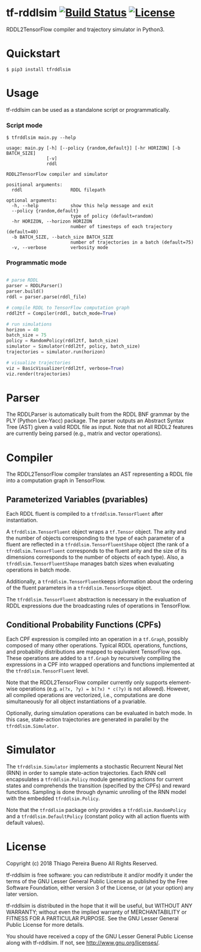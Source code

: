 # tf-rddlsim [![Build Status](https://travis-ci.org/thiagopbueno/tf-rddlsim.svg?branch=master)](https://travis-ci.org/thiagopbueno/tf-rddlsim) [![License](https://img.shields.io/aur/license/yaourt.svg)](https://github.com/thiagopbueno/tf-rddlsim/blob/master/LICENSE)

RDDL2TensorFlow compiler and trajectory simulator in Python3.

# Quickstart

```text
$ pip3 install tfrddlsim
```

# Usage

tf-rddlsim can be used as a standalone script or programmatically.


### Script mode

```text
$ tfrddlsim main.py --help

usage: main.py [-h] [--policy {random,default}] [-hr HORIZON] [-b BATCH_SIZE]
               [-v]
               rddl

RDDL2TensorFlow compiler and simulator

positional arguments:
  rddl                  RDDL filepath

optional arguments:
  -h, --help            show this help message and exit
  --policy {random,default}
                        type of policy (default=random)
  -hr HORIZON, --horizon HORIZON
                        number of timesteps of each trajectory (default=40)
  -b BATCH_SIZE, --batch_size BATCH_SIZE
                        number of trajectories in a batch (default=75)
  -v, --verbose         verbosity mode
```


### Programmatic mode

```python

# parse RDDL
parser = RDDLParser()
parser.build()
rddl = parser.parse(rddl_file)

# compile RDDL to TensorFlow computation graph
rddl2tf = Compiler(rddl, batch_mode=True)

# run simulations
horizon = 40
batch_size = 75
policy = RandomPolicy(rddl2tf, batch_size)
simulator = Simulator(rddl2tf, policy, batch_size)
trajectories = simulator.run(horizon)

# visualize trajectories
viz = BasicVisualizer(rddl2tf, verbose=True)
viz.render(trajectories)
```

# Parser

The RDDLParser is automatically built from the RDDL BNF grammar by the PLY (Python Lex-Yacc) package. The parser outputs an Abstract Syntax Tree (AST) given a valid RDDL file as input. Note that not all RDDL2 features are currently being parsed (e.g., matrix and vector operations).


# Compiler

The RDDL2TensorFlow compiler translates an AST representing a RDDL file into a computation graph in TensorFlow.


## Parameterized Variables (pvariables)

Each RDDL fluent is compiled to a ``tfrddlsim.TensorFluent`` after instantiation.

A ``tfrddlsim.TensorFluent`` object wraps a ``tf.Tensor`` object. The arity and the number of objects corresponding to the type of each parameter of a fluent are reflected in a ``tfrddlsim.TensorFluentShape`` object (the rank of a ``tfrddlsim.TensorFluent`` corresponds to the fluent arity and the size of its dimensions corresponds to the number of objects of each type). Also, a ``tfrddlsim.TensorFluentShape`` manages batch sizes when evaluating operations in batch mode.

Additionally, a ``tfrddlsim.TensorFluent``keeps information about the ordering of the fluent parameters in a ``tfrddlsim.TensorScope`` object.

The ``tfrddlsim.TensorFluent`` abstraction is necessary in the evaluation of RDDL expressions due the broadcasting rules of operations in TensorFlow.


## Conditional Probability Functions (CPFs)

Each CPF expression is compiled into an operation in a ``tf.Graph``, possibly composed of many other operations. Typical RDDL operations, functions, and probability distributions are mapped to equivalent TensorFlow ops. These operations are added to a ``tf.Graph`` by recursively compiling the expressions in a CPF into wrapped operations and functions implemented at the ``tfrddlsim.TensorFluent`` level.

Note that the RDDL2TensorFlow compiler currently only supports element-wise operations (e.g. ``a(?x, ?y) = b(?x) * c(?y)`` is not allowed). However, all compiled operations are vectorized, i.e., computations are done simultaneously for all object instantiations of a pvariable.

Optionally, during simulation operations can be evaluated in batch mode. In this case, state-action trajectories are generated in parallel by the ``tfrddlsim.Simulator``.


# Simulator

The ``tfrddlsim.Simulator`` implements a stochastic Recurrent Neural Net (RNN) in order to sample state-action trajectories. Each RNN cell encapsulates a ``tfrddlsim.Policy`` module generating actions for current states and comprehends the transition (specified by the CPFs) and reward functions. Sampling is done through dynamic unrolling of the RNN model with the embedded ``tfrddlsim.Policy``.

Note that the ``tfrddlsim`` package only provides a ``tfrddlsim.RandomPolicy`` and a ``tfrddlsim.DefaultPolicy`` (constant policy with all action fluents with default values).


# License

Copyright (c) 2018 Thiago Pereira Bueno All Rights Reserved.

tf-rddlsim is free software: you can redistribute it and/or modify it
under the terms of the GNU Lesser General Public License as published by
the Free Software Foundation, either version 3 of the License, or (at
your option) any later version.

tf-rddlsim is distributed in the hope that it will be useful, but
WITHOUT ANY WARRANTY; without even the implied warranty of
MERCHANTABILITY or FITNESS FOR A PARTICULAR PURPOSE. See the GNU Lesser
General Public License for more details.

You should have received a copy of the GNU Lesser General Public License
along with tf-rddlsim. If not, see http://www.gnu.org/licenses/.
